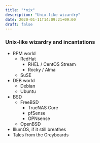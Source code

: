 ```yaml
---
title: "*nix"
description: "Unix-like wizardry"
date: 2020-01-11T14:09:21+09:00
draft: false
---
```

### Unix-like wizardry and incantations

  - RPM world
    - RedHat
      - RHEL / CentOS Stream
      - Rocky / Alma
    - SuSE
  - DEB world
    - Debian
    - Ubuntu
- BSD
  - FreeBSD
    - TrueNAS Core
    - pfSense
    - OPNsense
  - OpenBSD
- IllumOS, if it still breathes
- Tales from the Greybeards